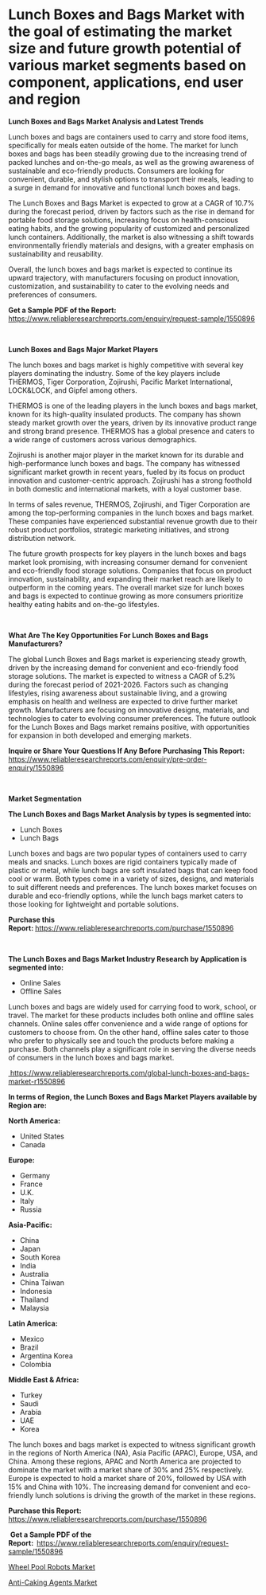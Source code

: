 <p><h1>Lunch Boxes and Bags Market with the goal of estimating the market size and future growth potential of various market segments based on component, applications, end user and region</h1></p><p><strong>Lunch Boxes and Bags Market Analysis and Latest Trends</strong></p>
<p><p>Lunch boxes and bags are containers used to carry and store food items, specifically for meals eaten outside of the home. The market for lunch boxes and bags has been steadily growing due to the increasing trend of packed lunches and on-the-go meals, as well as the growing awareness of sustainable and eco-friendly products. Consumers are looking for convenient, durable, and stylish options to transport their meals, leading to a surge in demand for innovative and functional lunch boxes and bags.</p><p>The Lunch Boxes and Bags Market is expected to grow at a CAGR of 10.7% during the forecast period, driven by factors such as the rise in demand for portable food storage solutions, increasing focus on health-conscious eating habits, and the growing popularity of customized and personalized lunch containers. Additionally, the market is also witnessing a shift towards environmentally friendly materials and designs, with a greater emphasis on sustainability and reusability.</p><p>Overall, the lunch boxes and bags market is expected to continue its upward trajectory, with manufacturers focusing on product innovation, customization, and sustainability to cater to the evolving needs and preferences of consumers.</p></p>
<p><strong>Get a Sample PDF of the Report:&nbsp;</strong> <a href="https://www.reliableresearchreports.com/enquiry/request-sample/1550896">https://www.reliableresearchreports.com/enquiry/request-sample/1550896</a></p>
<p>&nbsp;</p>
<p><strong>Lunch Boxes and Bags Major Market Players</strong></p>
<p><p>The lunch boxes and bags market is highly competitive with several key players dominating the industry. Some of the key players include THERMOS, Tiger Corporation, Zojirushi, Pacific Market International, LOCK&LOCK, and Gipfel among others.</p><p>THERMOS is one of the leading players in the lunch boxes and bags market, known for its high-quality insulated products. The company has shown steady market growth over the years, driven by its innovative product range and strong brand presence. THERMOS has a global presence and caters to a wide range of customers across various demographics.</p><p>Zojirushi is another major player in the market known for its durable and high-performance lunch boxes and bags. The company has witnessed significant market growth in recent years, fueled by its focus on product innovation and customer-centric approach. Zojirushi has a strong foothold in both domestic and international markets, with a loyal customer base.</p><p>In terms of sales revenue, THERMOS, Zojirushi, and Tiger Corporation are among the top-performing companies in the lunch boxes and bags market. These companies have experienced substantial revenue growth due to their robust product portfolios, strategic marketing initiatives, and strong distribution network.</p><p>The future growth prospects for key players in the lunch boxes and bags market look promising, with increasing consumer demand for convenient and eco-friendly food storage solutions. Companies that focus on product innovation, sustainability, and expanding their market reach are likely to outperform in the coming years. The overall market size for lunch boxes and bags is expected to continue growing as more consumers prioritize healthy eating habits and on-the-go lifestyles.</p></p>
<p>&nbsp;</p>
<p><strong>What Are The Key Opportunities For Lunch Boxes and Bags Manufacturers?</strong></p>
<p><p>The global Lunch Boxes and Bags market is experiencing steady growth, driven by the increasing demand for convenient and eco-friendly food storage solutions. The market is expected to witness a CAGR of 5.2% during the forecast period of 2021-2026. Factors such as changing lifestyles, rising awareness about sustainable living, and a growing emphasis on health and wellness are expected to drive further market growth. Manufacturers are focusing on innovative designs, materials, and technologies to cater to evolving consumer preferences. The future outlook for the Lunch Boxes and Bags market remains positive, with opportunities for expansion in both developed and emerging markets.</p></p>
<p><strong>Inquire or Share Your Questions If Any Before Purchasing This Report:</strong> <a href="https://www.reliableresearchreports.com/enquiry/pre-order-enquiry/1550896">https://www.reliableresearchreports.com/enquiry/pre-order-enquiry/1550896</a></p>
<p>&nbsp;</p>
<p><strong>Market Segmentation</strong></p>
<p><strong>The Lunch Boxes and Bags Market Analysis by types is segmented into:</strong></p>
<p><ul><li>Lunch Boxes</li><li>Lunch Bags</li></ul></p>
<p><p>Lunch boxes and bags are two popular types of containers used to carry meals and snacks. Lunch boxes are rigid containers typically made of plastic or metal, while lunch bags are soft insulated bags that can keep food cool or warm. Both types come in a variety of sizes, designs, and materials to suit different needs and preferences. The lunch boxes market focuses on durable and eco-friendly options, while the lunch bags market caters to those looking for lightweight and portable solutions.</p></p>
<p><strong>Purchase this Report:&nbsp;</strong><a href="https://www.reliableresearchreports.com/purchase/1550896">https://www.reliableresearchreports.com/purchase/1550896</a></p>
<p>&nbsp;</p>
<p><strong>The Lunch Boxes and Bags Market Industry Research by Application is segmented into:</strong></p>
<p><ul><li>Online Sales</li><li>Offline Sales</li></ul></p>
<p><p>Lunch boxes and bags are widely used for carrying food to work, school, or travel. The market for these products includes both online and offline sales channels. Online sales offer convenience and a wide range of options for customers to choose from. On the other hand, offline sales cater to those who prefer to physically see and touch the products before making a purchase. Both channels play a significant role in serving the diverse needs of consumers in the lunch boxes and bags market.</p></p>
<p><a href="https://www.reliableresearchreports.com/global-lunch-boxes-and-bags-market-r1550896">&nbsp;https://www.reliableresearchreports.com/global-lunch-boxes-and-bags-market-r1550896</a></p>
<p><strong>In terms of Region, the Lunch Boxes and Bags Market Players available by Region are:</strong></p>
<p>
    <p> <strong> North America: </strong>
        <ul>
            <li>United States</li>
            <li>Canada</li>
        </ul>
        </p> 
    <p> <strong> Europe: </strong>
        <ul>
            <li>Germany</li>
            <li>France</li>
            <li>U.K.</li>
            <li>Italy</li>
            <li>Russia</li>
        </ul>
        </p> 
    <p> <strong> Asia-Pacific: </strong>
        <ul>
            <li>China</li>
            <li>Japan</li>
            <li>South Korea</li>
            <li>India</li>
            <li>Australia</li>
            <li>China Taiwan</li>
            <li>Indonesia</li>
            <li>Thailand</li>
            <li>Malaysia</li>
        </ul>
        </p> 
    <p> <strong> Latin America: </strong>
        <ul>
            <li>Mexico</li>
            <li>Brazil</li>
            <li>Argentina Korea</li>
            <li>Colombia</li>
        </ul>
        </p> 
    <p> <strong> Middle East & Africa: </strong>
        <ul>
            <li>Turkey</li>
            <li>Saudi</li>
            <li>Arabia</li>
            <li>UAE</li>
            <li>Korea</li>
        </ul>
    </p>
    </p>
<p><p>The lunch boxes and bags market is expected to witness significant growth in the regions of North America (NA), Asia Pacific (APAC), Europe, USA, and China. Among these regions, APAC and North America are projected to dominate the market with a market share of 30% and 25% respectively. Europe is expected to hold a market share of 20%, followed by USA with 15% and China with 10%. The increasing demand for convenient and eco-friendly lunch solutions is driving the growth of the market in these regions.</p></p>
<p><strong>Purchase this Report: </strong><a href="https://www.reliableresearchreports.com/purchase/1550896">https://www.reliableresearchreports.com/purchase/1550896</a></p>
<p>&nbsp;<strong>Get a Sample PDF of the Report:&nbsp;&nbsp;</strong><a href="https://www.reliableresearchreports.com/enquiry/request-sample/1550896">https://www.reliableresearchreports.com/enquiry/request-sample/1550896</a></p>
<p><strong></strong></p>
<p><p><a href="https://view.publitas.com/reportprime-1/global-wheel-pool-robots-market-size-is-expected-to-reach-at-a-cagr-of-12-8-and-this-report-covers-market-growth-trend-opportunity-and-forecast-2024-2031/">Wheel Pool Robots Market</a></p><p><a href="https://github.com/brendafegmorris532/Market-Research-Report-List-1/blob/main/anti-caking-agents-market.md">Anti-Caking Agents Market</a></p></p>